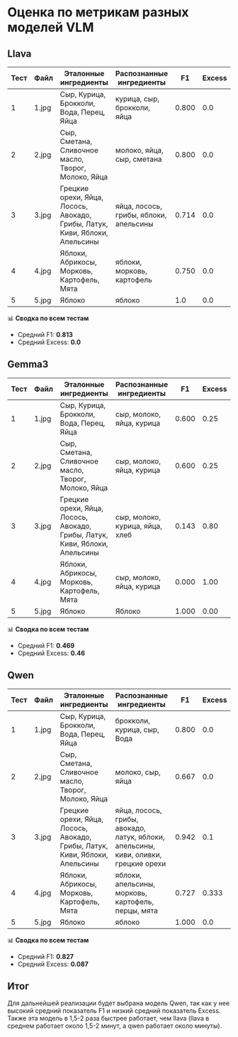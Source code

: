 # Оценка по метрикам разных моделей VLM

## Llava

| Тест | Файл   | Эталонные ингредиенты                                                                 | Распознанные ингредиенты                  | F1    | Excess |
|------|--------|---------------------------------------------------------------------------------------|-------------------------------------------|-------|--------|
| 1    | 1.jpg  | Сыр, Курица, Брокколи, Вода, Перец, Яйца                                              | курица, сыр, брокколи, яйца                | 0.800 | 0.0    |
| 2    | 2.jpg  | Сыр, Сметана, Сливочное масло, Творог, Молоко, Яйца                                   | молоко, яйца, сыр, сметана                 | 0.800 | 0.0    |
| 3    | 3.jpg  | Грецкие орехи, Яйца, Лосось, Авокадо, Грибы, Латук, Киви, Яблоки, Апельсины           | яйца, лосось, грибы, яблоки, апельсины     | 0.714 | 0.0    |
| 4    | 4.jpg  | Яблоки, Абрикосы, Морковь, Картофель, Мята                                            | яблоки, морковь, картофель                 | 0.750 | 0.0    |
| 5    | 5.jpg  | Яблоко                                                                                | яблоко                                     | 1.0 | 0.0    |

📊 **Сводка по всем тестам**  
- Средний F1: **0.813**  
- Средний Excess: **0.0**

## Gemma3

| Тест | Файл   | Эталонные ингредиенты                                                                 | Распознанные ингредиенты              | F1    | Excess |
|------|--------|---------------------------------------------------------------------------------------|---------------------------------------|-------|--------|
| 1    | 1.jpg  | Сыр, Курица, Брокколи, Вода, Перец, Яйца                                              | сыр, молоко, яйца, курица             | 0.600 | 0.25   |
| 2    | 2.jpg  | Сыр, Сметана, Сливочное масло, Творог, Молоко, Яйца                                   | сыр, молоко, яйца, курица             | 0.600 | 0.25   |
| 3    | 3.jpg  | Грецкие орехи, Яйца, Лосось, Авокадо, Грибы, Латук, Киви, Яблоки, Апельсины           | сыр, молоко, курица, яйца, хлеб       | 0.143 | 0.80   |
| 4    | 4.jpg  | Яблоки, Абрикосы, Морковь, Картофель, Мята                                            | сыр, молоко, яйца, курица             | 0.000 | 1.00   |
| 5    | 5.jpg  | Яблоко                                                                                | Яблоко                                | 1.000 | 0.00   |

📊 **Сводка по всем тестам**  
- Средний F1: **0.469**  
- Средний Excess: **0.46**

## Qwen

| Тест | Файл   | Эталонные ингредиенты                                                                 | Распознанные ингредиенты                                      | F1    | Excess |
|------|--------|---------------------------------------------------------------------------------------|---------------------------------------------------------------|-------|--------|
| 1    | 1.jpg  | Сыр, Курица, Брокколи, Вода, Перец, Яйца                                              | брокколи, курица, сыр, Вода                                   | 0.800 | 0.0    |
| 2    | 2.jpg  | Сыр, Сметана, Сливочное масло, Творог, Молоко, Яйца                                   | молоко, сыр, яйца                                             | 0.667 | 0.0    |
| 3    | 3.jpg  | Грецкие орехи, Яйца, Лосось, Авокадо, Грибы, Латук, Киви, Яблоки, Апельсины           | яйца, лосось, грибы, авокадо, латук, яблоки, апельсины, киви, оливки, грецкие орехи | 0.942 | 0.1    |
| 4    | 4.jpg  | Яблоки, Абрикосы, Морковь, Картофель, Мята                                            | яблоки, апельсины, морковь, картофель, перцы, мята            | 0.727 | 0.333  |
| 5    | 5.jpg  | Яблоко                                                                                | яблоко                                                        | 1.000 | 0.0    |

📊 **Сводка по всем тестам**  
- Средний F1: **0.827**  
- Средний Excess: **0.087**

## Итог

Для дальнейшей реализации будет выбрана модель Qwen, так как у нее высокий средний показатель F1 и низкий средний показатель Excess. Также эта модель в 1,5-2 раза быстрее работает, чем llava (llava в среднем работает около 1,5-2 минут, а qwen работает около минуты).
